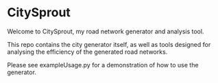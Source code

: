 # CitySprout
Welcome to CitySprout, my road network generator and analysis tool.

This repo contains the city generator itself, as well as tools designed for analysing the efficiency of the generated road networks.

Please see exampleUsage.py for a demonstration of how to use the generator.
